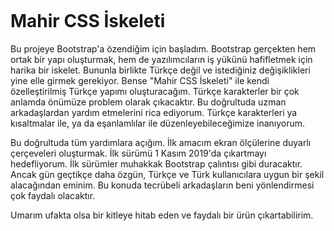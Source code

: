 <img src=""></img>
# Mahir CSS İskeleti
 Bu projeye Bootstrap'a özendiğim için başladım. Bootstrap gerçekten hem ortak bir yapı oluşturmak, hem de yazılımcıların iş yükünü hafifletmek için harika bir iskelet. Bununla birlikte Türkçe değil ve istediğiniz değişiklikleri yine elle girmek gerekiyor. Bense "Mahir CSS İskeleti" ile kendi özelleştirilmiş Türkçe yapımı oluşturacağım. Türkçe karakterler bir çok anlamda önümüze problem olarak çıkacaktır. Bu doğrultuda uzman arkadaşlardan yardım etmelerini rica ediyorum. Türkçe karakterleri ya kısaltmalar ile, ya da eşanlamlılar ile düzenleyebileceğimize inanıyorum.
 
 Bu doğrultuda tüm yardımlara açığım. İlk amacım ekran ölçülerine duyarlı çerçeveleri oluşturmak. İlk sürümü 1 Kasım 2019'da çıkartmayı hedefliyorum. İlk sürümler muhakkak Bootstrap çalıntısı gibi duracaktır. Ancak gün geçtikçe daha özgün, Türkçe ve Türk kullanıcılara uygun bir şekil alacağından eminim. Bu konuda tecrübeli arkadaşların beni yönlendirmesi çok faydalı olacaktır.
 
 Umarım ufakta olsa bir kitleye hitab eden ve faydalı bir ürün çıkartabilirim.
